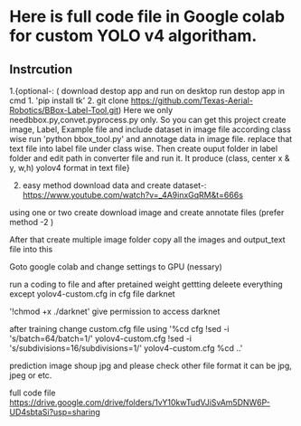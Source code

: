 # Here is full code file in Google colab for custom YOLO v4 algoritham.



## Instrcution

1.{optional-:  (		download destop app and run on desktop
		run destop app in cmd
		1. 'pip install tk'
		2. git clone https://github.com/Texas-Aerial-Robotics/BBox-Label-Tool.git)
Here we only needbbox.py,convet.pyprocess.py only. So you can get this project
create image, Label, Example file and include dataset in image file according class wise
run 'python bbox_tool.py' and annotage data in image file.
replace that text file into label file under class wise.
Then create ouput folder in label folder and edit path  in converter file and run it. It produce (class, center x & y, w,h) yolov4 
format in text file}

2. easy method download data and create dataset-:   https://www.youtube.com/watch?v=_4A9inxGqRM&t=666s


using one or two create download image and create annotate files (prefer method -2 )

After that create multiple image folder copy all the images and output_text file into this

Goto google colab and change settings to GPU (nessary)

run a coding to file and after pretained weight gettting deleete everything except yolov4-custom.cfg in cfg file darknet


'!chmod +x ./darknet' give permission to access darknet

after training  change custom.cfg file using
'%cd cfg
!sed -i 's/batch=64/batch=1/' yolov4-custom.cfg
!sed -i 's/subdivisions=16/subdivisions=1/' yolov4-custom.cfg
%cd ..'

prediction image shoup  jpg and please check other file format it can be jpg, jpeg or etc.

full code file
https://drive.google.com/drive/folders/1vY10kwTudVJiSvAm5DNW6P-UD4sbtaSi?usp=sharing
